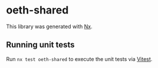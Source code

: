 # oeth-shared

This library was generated with [Nx](https://nx.dev).

## Running unit tests

Run `nx test oeth-shared` to execute the unit tests via [Vitest](https://vitest.dev/).
